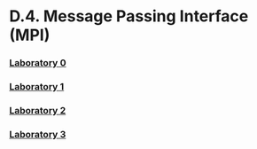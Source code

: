 # D.4. Message Passing Interface (MPI)

### [Laboratory 0](Laboratory_0/D_4_Lab_0.ipynb)
### [Laboratory 1](MPI_I.ipynb)
### [Laboratory 2](MPI_II.ipynb)
### [Laboratory 3](MPI_III.ipynb)

<!-- ## 2. Collective Communications
## 3. Blocking vs Non-blocking
## 4. Stencil Computations -->
